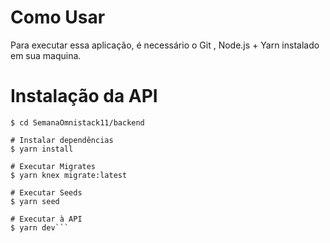 # Como Usar

Para executar essa aplicação, é necessário o Git , Node.js + Yarn instalado em sua maquina.

# Instalação da API

```# Go into the repository
$ cd SemanaOmnistack11/backend

# Instalar dependências
$ yarn install

# Executar Migrates
$ yarn knex migrate:latest 

# Executar Seeds
$ yarn seed

# Executar à API
$ yarn dev```
